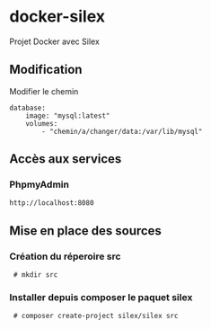 # docker-silex
Projet Docker avec Silex

## Modification
Modifier le chemin

    database:
        image: "mysql:latest"
        volumes:
            - "chemin/a/changer/data:/var/lib/mysql"
## Accès aux services
### PhpmyAdmin
    http://localhost:8080

## Mise en place des sources
 ### Création du réperoire src
     # mkdir src
 ### Installer depuis composer le paquet silex
     # composer create-project silex/silex src
    
